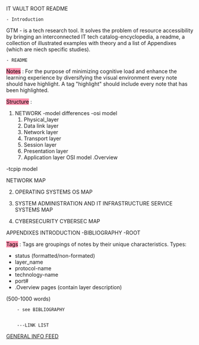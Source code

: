  IT VAULT
ROOT
README

	- Introduction
GTM - is a tech research tool. It solves the problem of resource accessibility by bringing an interconnected IT tech catalog-encyclopedia, a readme, a collection of illustrated examples with theory and a list of Appendixes (which are niech specific studies).

	- README
<mark style="background: #FF5582A6;">Notes</mark> :
For the purpose of minimizing cognitive load and enhance the learning experience by diversifying the visual environment every note should have highlight.
A tag "highlight" should include every note that has been highlighted.

<mark style="background: #FF5582A6;">Structure</mark> :
1. NETWORK
-model differences 
-osi model
	1. Physical_layer
	2. Data link layer
	3. Network layer
	4. Transport layer
	5. Session layer
	6. Presentation layer
	7. Application layer
	OSI model .Overview
	
-tcpip model

NETWORK MAP

2. OPERATING SYSTEMS
OS MAP

3. SYSTEM ADMINISTRATION AND IT INFRASTRUCTURE SERVICE
SYSTEMS MAP

4. CYBERSECURITY
CYBERSEC MAP

APPENDIXES
INTRODUCTION
-BIBLIOGRAPHY
-ROOT

<mark style="background: #FF5582A6;">Tags</mark> : 
Tags are groupings of notes by their unique characteristics.
Types:
- status (formatted/non-formated)
- layer_name
- protocol-name
- technology-name
-  port#
- .Overview pages (contain layer description)

(500-1000 words)

		- see BIBLIOGRAPHY 


		---LINK LIST

[GENERAL INFO FEED](GENERAL%20INFO%20FEED.md)
	
